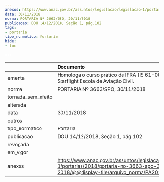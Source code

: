 ```yaml
---
anexos: https://www.anac.gov.br/assuntos/legislacao/legislacao-1/portarias/2018/portaria-no-3663-spo-30-11-2018/@@display-file/arquivo_norma/PA2018-3663.pdf
data: 30/11/2018
norma: PORTARIA Nº 3663/SPO, 30/11/2018
publicacao: DOU 14/12/2018, Seção 1, pág.102
tags:
- portaria
tipo_normatico: Portaria
hide: 
- toc 
 
---
```


|                    | Documento                                                                                                                                            |
|:-------------------|:-----------------------------------------------------------------------------------------------------------------------------------------------------|
| ementa             | Homologa o curso prático de IFRA (IS 61-002D) da Starflight Escola de Aviação Civil.                                                                 |
| norma              | PORTARIA Nº 3663/SPO, 30/11/2018                                                                                                                     |
| tornada_sem_efeito |                                                                                                                                                      |
| alterada           |                                                                                                                                                      |
| data               | 30/11/2018                                                                                                                                           |
| outros             |                                                                                                                                                      |
| tipo_normatico     | Portaria                                                                                                                                             |
| publicacao         | DOU 14/12/2018, Seção 1, pág.102                                                                                                                     |
| revogada           |                                                                                                                                                      |
| em_vigor           |                                                                                                                                                      |
| anexos             | https://www.anac.gov.br/assuntos/legislacao/legislacao-1/portarias/2018/portaria-no-3663-spo-30-11-2018/@@display-file/arquivo_norma/PA2018-3663.pdf |